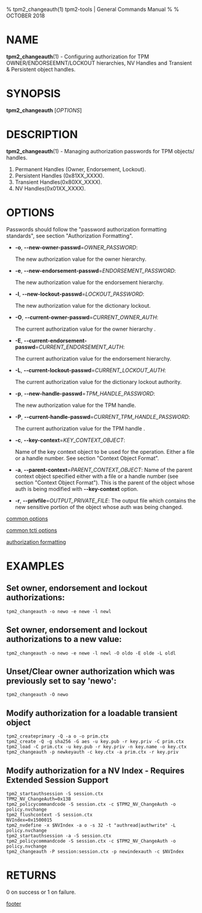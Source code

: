 % tpm2_changeauth(1) tpm2-tools | General Commands Manual
%
% OCTOBER 2018

# NAME

**tpm2_changeauth**(1) - Configuring authorization for TPM OWNER/ENDORSEEMNT/LOCKOUT hierarchies, NV Handles and Transient & Persistent object handles.

# SYNOPSIS

**tpm2_changeauth** [*OPTIONS*]

# DESCRIPTION

**tpm2_changeauth**(1) - Managing authorization passwords for TPM objects/ handles.
1. Permanent Handles (Owner, Endorsement, Lockout).
2. Persistent Handles (0x81XX_XXXX).
3. Transient Handles(0x80XX_XXXX).
4. NV Handles(0x01XX_XXXX).

# OPTIONS

Passwords should follow the "password authorization formatting standards", see section "Authorization Formatting".

  * **-o**, **--new-owner-passwd**=_OWNER\_PASSWORD_:

    The new authorization value for the owner hierarchy.

  * **-e**, **--new-endorsement-passwd**=_ENDORSEMENT\_PASSWORD_:

    The new authorization value for the endorsement hierarchy.

  * **-l**, **--new-lockout-passwd**=_LOCKOUT\_PASSWORD_:

    The new authorization value for the dictionary lockout.

  * **-O**, **--current-owner-passwd**=_CURRENT\_OWNER\_AUTH_:

    The current authorization value for the owner hierarchy .

  * **-E**, **--current-endorsement-passwd**=_CURRENT\_ENDORSEMENT\_AUTH_:

    The current authorization value for the endorsement hierarchy.

  * **-L**, **--current-lockout-passwd**=_CURRENT\_LOCKOUT\_AUTH_:

    The current authorization value for the dictionary lockout authority.

  * **-p**, **--new-handle-passwd**=_TPM\_HANDLE\_PASSWORD_:

    The new authorization value for the TPM handle.

  * **-P**, **--current-handle-passwd**=_CURRENT\_TPM\_HANDLE\_PASSWORD_:

    The current authorization value for the TPM handle .

  * **-c**, **--key-context**=_KEY\_CONTEXT\_OBJECT_:

    Name of the key context object to be used for the operation. Either a file or a handle number. See section "Context Object Format".

  * **-a**, **--parent-context**=_PARENT\_CONTEXT\_OBJECT_:
    Name of the parent context object specified either with a file or a handle number (see section "Context Object Format"). This is the parent of the object whose auth is being modified with **--key-context** option.

  * **-r**, **--privfile**=_OUTPUT\_PRIVATE\_FILE_:
    The output file which contains the new sensitive portion of the object whose auth was being changed.

[common options](common/options.md)

[common tcti options](common/tcti.md)

[authorization formatting](common/password.md)

# EXAMPLES

## Set owner, endorsement and lockout authorizations:
```
tpm2_changeauth -o newo -e newe -l newl
```
## Set owner, endorsement and lockout authorizations to a new value:
```
tpm2_changeauth -o newo -e newe -l newl -O oldo -E olde -L oldl
```
## Unset/Clear owner authorization which was previously set to say 'newo':
```
tpm2_changeauth -O newo
```
## Modify authorization for a loadable transient object
```
tpm2_createprimary -Q -a o -o prim.ctx
tpm2_create -Q -g sha256 -G aes -u key.pub -r key.priv -C prim.ctx
tpm2_load -C prim.ctx -u key.pub -r key.priv -n key.name -o key.ctx
tpm2_changeauth -p newkeyauth -c key.ctx -a prim.ctx -r key.priv
```
## Modify authorization for a NV Index - Requires Extended Session Support
```
tpm2_startauthsession -S session.ctx
TPM2_NV_ChangeAuth=0x13B
tpm2_policycommandcode -S session.ctx -c $TPM2_NV_ChangeAuth -o policy.nvchange
tpm2_flushcontext -S session.ctx
NVIndex=0x1500015
tpm2_nvdefine -x $NVIndex -a o -s 32 -t "authread|authwrite" -L policy.nvchange
tpm2_startauthsession -a -S session.ctx
tpm2_policycommandcode -S session.ctx -c $TPM2_NV_ChangeAuth -o policy.nvchange
tpm2_changeauth -P session:session.ctx -p newindexauth -c $NVIndex
```
# RETURNS

0 on success or 1 on failure.

[footer](common/footer.md)
